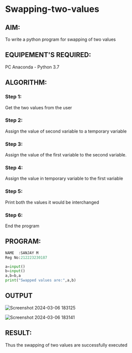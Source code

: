 # Swapping-two-values
## AIM:
To write a python program for swapping of two values
## EQUIPEMENT'S REQUIRED: 
PC
Anaconda - Python 3.7
## ALGORITHM: 
### Step 1:
Get the two values from the user
### Step 2: 
Assign the value of second variable to a temporary variable 
### Step 3: 
Assign the value of the first variable to the second variable.
### Step 4:  
Assign the value in temporary variable to the first variable
### Step 5: 
Print both the values it would be interchanged
### Step 6: 
End the program
## PROGRAM:
```python
NAME  :SANJAY M
Reg No:212223230187

a=input()
b=input()
a,b=b,a
print("Swapped values are:",a,b)
```

## OUTPUT
![Screenshot 2024-03-06 183125](https://github.com/ArchanaSharikalHarinarayanan/Swapping-two-values/assets/148048602/737e5a86-cc28-4119-9ec2-6f13869a203d)

![Screenshot 2024-03-06 183141](https://github.com/ArchanaSharikalHarinarayanan/Swapping-two-values/assets/148048602/74723ad3-fcb3-4180-b4e6-b2d1ae00c262)





## RESULT:
 Thus the swapping of two values are successfully executed




